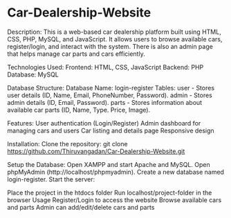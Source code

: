 # Car-Dealership-Website
Description:
This is a web-based car dealership platform built using HTML, CSS, PHP, MySQL, and JavaScript. It allows users to browse available cars, register/login, and interact with the system. There is also an admin page that helps manage car parts and cars efficiently.

Technologies Used:
Frontend: HTML, CSS, JavaScript
Backend: PHP
Database: MySQL

Database Structure:
Database Name: login-register
Tables:
user - Stores user details (ID, Name, Email, PhoneNumber, Password).
admin - Stores admin details (ID, Email, Password).
parts - Stores information about available car parts (ID, Name, Type. Price, Image).

Features:
User authentication (Login/Register)
Admin dashboard for managing cars and users
Car listing and details page
Responsive design

Installation:
Clone the repository:
git clone https://github.com/Thiruvangadan/Car-Dealership-Website.git

Setup the Database:
Open XAMPP and start Apache and MySQL.
Open phpMyAdmin (http://localhost/phpmyadmin).
Create a new database named login-register.
Start the server:

Place the project in the htdocs folder
Run localhost/project-folder in the browser
Usage
Register/Login to access the website
Browse available cars and parts
Admin can add/edit/delete cars and parts
